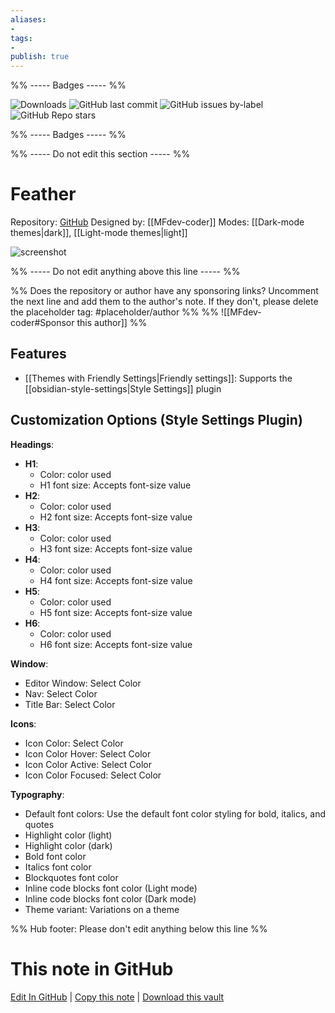 ```yaml
---
aliases:
- 
tags: 
- 
publish: true
---
```


%% ----- Badges ----- %%

![Downloads](https://img.shields.io/badge/downloads-6288-573E7A?style=for-the-badge&logo=)
![GitHub last commit](https://img.shields.io/github/last-commit/MFdev-coder/obsidian-feather?color=573E7A&label=last%20update&logo=github&style=for-the-badge)
![GitHub issues by-label](https://img.shields.io/github/issues/MFdev-coder/obsidian-feather/help%20wanted?color=573E7A&logo=github&style=for-the-badge) 
![GitHub Repo stars](https://img.shields.io/github/stars/MFdev-coder/obsidian-feather?color=573E7A&logo=github&style=for-the-badge)

%% ----- Badges ----- %%

%% ----- Do not edit this section ----- %%

# Feather

Repository: [GitHub](https://github.com/MFdev-coder/obsidian-feather)
Designed by: [[MFdev-coder]]
Modes: [[Dark-mode themes|dark]], [[Light-mode themes|light]]



![screenshot](https://github.com/MFdev-coder/obsidian-feather/raw/HEAD/assets/Screenshot.png)

%% ----- Do not edit anything above this line ----- %% 

%% Does the repository or author have any sponsoring links? Uncomment the next line and add them to the author's note. If they don't, please delete the placeholder tag: #placeholder/author %%
%% ![[MFdev-coder#Sponsor this author]] %%


## Features

- [[Themes with Friendly Settings|Friendly settings]]: Supports the [[obsidian-style-settings|Style Settings]] plugin

## Customization Options (Style Settings Plugin) 

**Headings**: 
- **H1**: 
    - Color: color used
    - H1 font size: Accepts font-size value
- **H2**: 
    - Color: color used
    - H2 font size: Accepts font-size value
- **H3**: 
    - Color: color used
    - H3 font size: Accepts font-size value
- **H4**: 
    - Color: color used
    - H4 font size: Accepts font-size value
- **H5**: 
    - Color: color used
    - H5 font size: Accepts font-size value
- **H6**: 
    - Color: color used
    - H6 font size: Accepts font-size value

**Window**: 
- Editor Window: Select Color
- Nav: Select Color
- Title Bar: Select Color

**Icons**: 
- Icon Color: Select Color
- Icon Color Hover: Select Color
- Icon Color Active: Select Color
- Icon Color Focused: Select Color

**Typography**: 
- Default font colors: Use the default font color styling for bold, italics, and quotes
- Highlight color (light)
- Highlight color (dark)
- Bold font color
- Italics font color
- Blockquotes font color
- Inline code blocks font color (Light mode)
- Inline code blocks font color (Dark mode)
- Theme variant: Variations on a theme


%% Hub footer: Please don't edit anything below this line %%

# This note in GitHub

<span class="git-footer">[Edit In GitHub](https://github.dev/obsidian-community/obsidian-hub/blob/main/02%20-%20Community%20Expansions/02.05%20All%20Community%20Expansions/Themes/Feather.md "git-hub-edit-note") | [Copy this note](https://raw.githubusercontent.com/obsidian-community/obsidian-hub/main/02%20-%20Community%20Expansions/02.05%20All%20Community%20Expansions/Themes/Feather.md "git-hub-copy-note") | [Download this vault](https://github.com/obsidian-community/obsidian-hub/archive/refs/heads/main.zip "git-hub-download-vault") </span>

